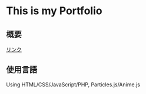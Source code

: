 # This is my Portfolio

## 概要
[リンク](https://iori-portfolio.herokuapp.com/)

## 使用言語
Using HTML/CSS/JavaScript/PHP, Particles.js/Anime.js


